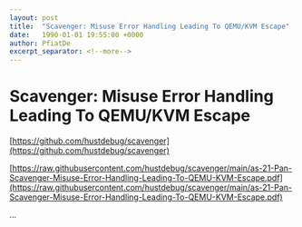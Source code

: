 ```yaml
---
layout: post
title:  "Scavenger: Misuse Error Handling Leading To QEMU/KVM Escape"
date:   1990-01-01 19:55:00 +0000
author: PfiatDe
excerpt_separator: <!--more-->
---
```


# Scavenger: Misuse Error Handling Leading To QEMU/KVM Escape

[https://github.com/hustdebug/scavenger](https://github.com/hustdebug/scavenger)

[https://raw.githubusercontent.com/hustdebug/scavenger/main/as-21-Pan-Scavenger-Misuse-Error-Handling-Leading-To-QEMU-KVM-Escape.pdf](https://raw.githubusercontent.com/hustdebug/scavenger/main/as-21-Pan-Scavenger-Misuse-Error-Handling-Leading-To-QEMU-KVM-Escape.pdf)

...
<!--more-->
